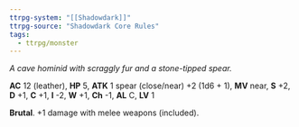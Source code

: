 ```yaml
---
ttrpg-system: "[[Shadowdark]]"
ttrpg-source: "Shadowdark Core Rules"
tags:
  - ttrpg/monster
---
```


_A cave hominid with scraggly fur and a stone-tipped spear._

**AC** 12 (leather), **HP** 5, **ATK** 1 spear (close/near) +2 (1d6 + 1), **MV** near, **S** +2, **D** +1, **C** +1, **I** -2, **W** +1, **Ch** -1, **AL** C, **LV** 1

**Brutal**. +1 damage with melee weapons (included).

